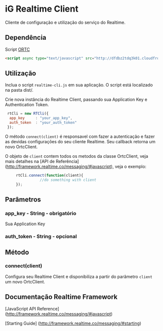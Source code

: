 # iG Realtime Client  #

Cliente de configuração e utilização do serviço do Realtime.

## Dependência 

Script [ORTC](http://dfdbz2tdq3k01.cloudfront.net/js/2.1.0/ortc.js)

```html
<script async type="text/javascript" src="http://dfdbz2tdq3k01.cloudfront.net/js/2.1.0/ortc.js"></script>
```

## Utilização

Inclua o script `realtime-cli.js` em sua aplicação. O script está localizado na pasta dist/.

Crie nova instância do Realtime Client, passando sua Application Key e Authentication Token.

```javascript 
 rtCli = new RTCli({
  app_key     : "your_app_key",
  auth_token  : "your_auth_token"
 });
```

O método `connect(client)` é responsavel com fazer a autenticação e fazer as devidas configurações do seu cliente Realtime. Seu callback retorna um novo OrtcClient.

O objeto de `client` contem todos os metodos da classe OrtcClient, veja mais detalhes na [API de Referência] (http://framework.realtime.co/messaging/#javascript), veja o exemplo:

```javascript
     rtCli.connect(function(client){
				//do something with client
     });
```

## Parâmetros

### app_key - String - obrigatório

Sua Application Key

### auth_token - String - opcional 

## Método

### connect(client)

Configura seu Realtime Client e disponibiliza a partir do parâmetro `client` um novo OrtcClient.

## Documentação Realtime Framework

[JavaScript API Reference] (http://framework.realtime.co/messaging/#javascript)

[Starting Guide] (http://framework.realtime.co/messaging/#starting)








